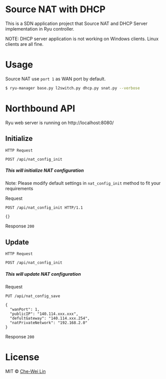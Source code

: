 # Source NAT with DHCP

This is a SDN application project that Source NAT and DHCP Server implementation in Ryu controller.

NOTE: DHCP server application is not working on Windows clients. Linux clients are all fine.

# Usage

Source NAT use `port 1` as WAN port by default.

```bash
$ ryu-manager base.py l2switch.py dhcp.py snat.py --verbose
```

# Northbound API

Ryu web server is running on http://localhost:8080/

## Initialize

`HTTP Request`

`POST /api/nat_config_init`


##### This will initialize NAT configuration

Note: Please modify default settings in `nat_config_init` method to fit your requirements

Request

```
POST /api/nat_config_init HTTP/1.1

{}
```

Response `200`

## Update

`HTTP Request`

`POST /api/nat_config_init`

##### This will update NAT configuration

Request

```
PUT /api/nat_config_save

{
  "wanPort": 1,
  "publicIP": "140.114.xxx.xxx",
  "defultGateway": "140.114.xxx.254",
  "natPrivateNetwork": "192.168.2.0"
}
```

Response `200`

# License

MIT © [Che-Wei Lin](https://github.com/John-Lin)
